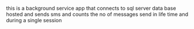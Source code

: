 this is a background service app that connects to sql server data base hosted and sends sms and counts the no of messages send in life time and during a single session
